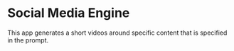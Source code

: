 # Social Media Engine

This app generates a short videos around specific content that is specified in
the prompt.
